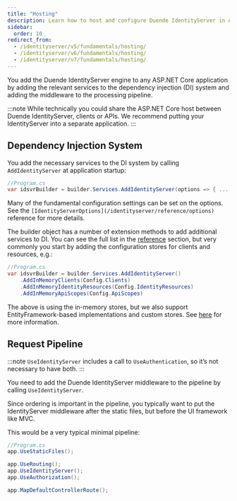 ```yaml
---
title: "Hosting"
description: Learn how to host and configure Duende IdentityServer in ASP.NET Core applications by adding services and middleware to the pipeline
sidebar:
  order: 10
redirect_from:
  - /identityserver/v5/fundamentals/hosting/
  - /identityserver/v6/fundamentals/hosting/
  - /identityserver/v7/fundamentals/hosting/
---
```


You add the Duende IdentityServer engine to any ASP.NET Core application by adding the relevant services to the
dependency injection (DI) system and adding the middleware to the processing pipeline.

:::note
While technically you could share the ASP.NET Core host between Duende IdentityServer, clients or APIs. We recommend
putting your IdentityServer into a separate application.
:::

## Dependency Injection System

You add the necessary services to the DI system by calling `AddIdentityServer` at application startup:

```cs
//Program.cs
var idsvrBuilder = builder.Services.AddIdentityServer(options => { ... });
```

Many of the fundamental configuration settings can be set on the options. See the
`[IdentityServerOptions](/identityserver/reference/options)` reference for more details.

The builder object has a number of extension methods to add additional services to DI.
You can see the full list in the [reference](/identityserver/reference/di) section, but very commonly you start by
adding the configuration stores for clients and resources, e.g.:

```cs
//Program.cs
var idsvrBuilder = builder.Services.AddIdentityServer()
    .AddInMemoryClients(Config.Clients)
    .AddInMemoryIdentityResources(Config.IdentityResources)
    .AddInMemoryApiScopes(Config.ApiScopes)
```

The above is using the in-memory stores, but we also support EntityFramework-based implementations and custom stores.
See [here](/identityserver/data) for more information.

## Request Pipeline

:::note
`UseIdentityServer` includes a call to `UseAuthentication`, so it’s not necessary to have both.
:::

You need to add the Duende IdentityServer middleware to the pipeline by calling `UseIdentityServer`.

Since ordering is important in the pipeline, you typically want to put the IdentityServer middleware after the static
files, but before the UI framework like MVC.

This would be a very typical minimal pipeline:

```cs
//Program.cs
app.UseStaticFiles();

app.UseRouting();
app.UseIdentityServer();
app.UseAuthorization();

app.MapDefaultControllerRoute();
```


